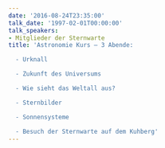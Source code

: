 ```yaml
---
date: '2016-08-24T23:35:00'
talk_date: '1997-02-01T00:00:00'
talk_speakers:
- Mitglieder der Sternwarte
title: 'Astronomie Kurs – 3 Abende:

  - Urknall

  - Zukunft des Universums

  - Wie sieht das Weltall aus?

  - Sternbilder

  - Sonnensysteme

  - Besuch der Sternwarte auf dem Kuhberg'
---
```

